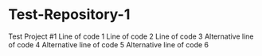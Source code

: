# Test-Repository-1
Test Project #1 
Line of code 1 
Line of code 2 
Line of code 3 
Alternative line of code 4
Alternative line of code 5 
Alternative line of code 6 

